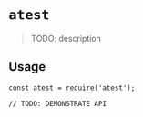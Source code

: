 # `atest`

> TODO: description

## Usage

```
const atest = require('atest');

// TODO: DEMONSTRATE API
```

